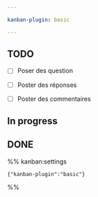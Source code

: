 ```yaml
---

kanban-plugin: basic

---
```


## TODO

- [ ] Poser des question
- [ ] Poster des réponses
- [ ] Poster des commentaires


## In progress



## DONE





%% kanban:settings
```
{"kanban-plugin":"basic"}
```
%%